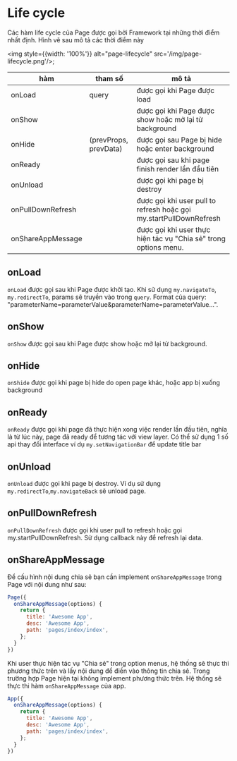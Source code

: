 # Life cycle

Các hàm life cycle của Page được gọi bởi Framework tại những thời điểm nhất định.
Hình vẽ sau mô tả các thời điểm này

<img style={{width: '100%'}} alt="page-lifecycle" src='/img/page-lifecycle.png'/>;

| hàm               | tham số               | mô tả                                                              |
| ----------------- | --------------------- | ------------------------------------------------------------------ |
| onLoad            | query                 | được gọi khi Page được load                                        |
| onShow            |                       | được gọi khi Page được show hoặc mở lại từ background              |
| onHide            | (prevProps, prevData) | được gọi sau Page bị hide hoặc enter background                    |
| onReady           |                       | được gọi sau khi page finish render lần đầu tiên                   |
| onUnload          |                       | được gọi khi page bị destroy                                       |
| onPullDownRefresh |                       | được gọi khi user pull to refresh hoặc gọi my.startPullDownRefresh |
| onShareAppMessage |                       | được gọi khi user thực hiện tác vụ "Chia sẻ" trong options menu.   |

## onLoad
`onLoad` được gọi sau khi Page được khởi tạo. 
Khi sử dụng `my.navigateTo`, `my.redirectTo`, params sẽ truyền vào trong `query`. Format của query: "parameterName=parameterValue&parameterName=parameterValue...".

## onShow
`onShow` được gọi sau khi Page được show hoặc mở lại từ background.

## onHide
`onShide` được gọi khi page bị hide do open page khác, hoặc app bị xuống background

## onReady
`onReady` được gọi khi page đã thực hiện xong việc render lần đầu tiên, nghĩa là từ lúc này, page đã ready để tương tác với view layer. Có thể sử dụng 1 số api thay đổi interface ví dụ `my.setNavigationBar` để update title bar

## onUnload
`onUnload` được gọi khi page bị destroy. Ví dụ sử dụng `my.redirectTo`,`my.navigateBack` sẽ unload page.

## onPullDownRefresh
`onPullDownRefresh` được gọi khi user pull to refresh hoặc gọi my.startPullDownRefresh. Sử dụng callback này để refresh lại data.

## onShareAppMessage

Để cấu hình nội dung chia sẽ bạn cần implement `onShareAppMessage` trong Page với nội dung như sau:

```js
Page({
  onShareAppMessage(options) {
    return {
      title: 'Awesome App',
      desc: 'Awesome App',
      path: 'pages/index/index',
    };
  }
})

```

Khi user thực hiện tác vụ "Chia sẻ" trong option menus, hệ thống sẽ thực thi phương thức trên và lấy nội dung để điền vào thông tin chia sẻ. Trong trường hợp Page hiện tại không implement phương thức trên.
Hệ thống sẽ thực thi hàm `onShareAppMessage` của app.

```js
App({
  onShareAppMessage(options) {
    return {
      title: 'Awesome App',
      desc: 'Awesome App',
      path: 'pages/index/index',
    };
  }
})

````

